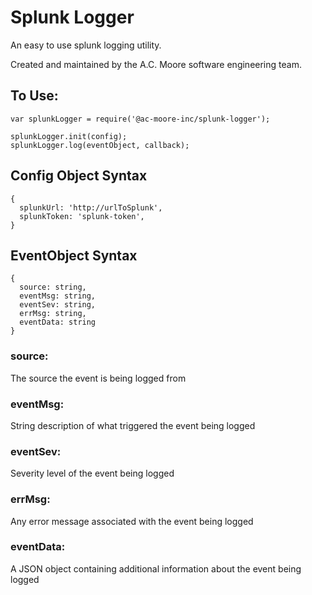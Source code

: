 # Splunk Logger

An easy to use splunk logging utility.

Created and maintained by the A.C. Moore software engineering team.  

## To Use:
```
var splunkLogger = require('@ac-moore-inc/splunk-logger');

splunkLogger.init(config);
splunkLogger.log(eventObject, callback);
```

## Config Object Syntax
```
{
  splunkUrl: 'http://urlToSplunk',
  splunkToken: 'splunk-token',
}
```

## EventObject Syntax
```
{
  source: string,
  eventMsg: string,
  eventSev: string,
  errMsg: string,
  eventData: string
}
```
### source:
The source the event is being logged from 
### eventMsg:
String description of what triggered the event being logged
### eventSev:
Severity level of the event being logged
### errMsg:
Any error message associated with the event being logged
### eventData:
A JSON object containing additional information about the event being logged
